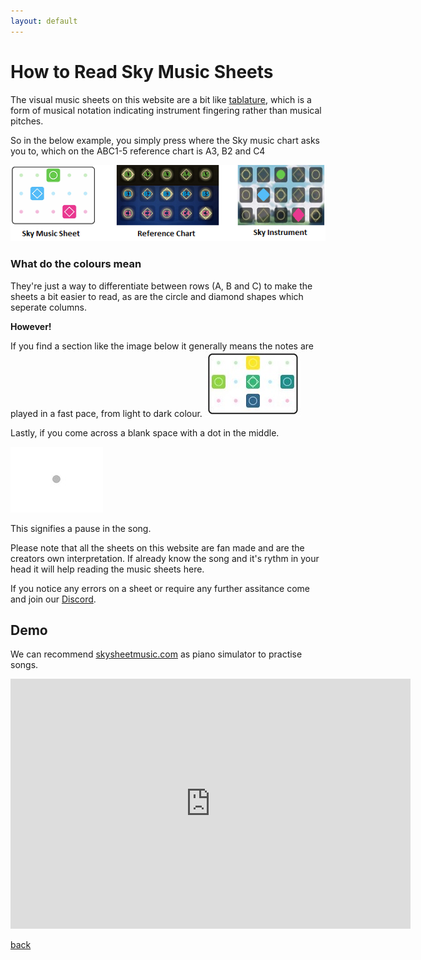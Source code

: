```yaml
---
layout: default
---
```


<h1>How to Read Sky Music Sheets</h1>

<p>The visual music sheets on this website are a bit like <a href="https://sky-pod.github.io/discord.html">tablature</a>, which is a form of musical notation indicating instrument fingering rather than musical pitches.</p>

</p>So in the below example, you simply press where the Sky music chart asks you to, which on the ABC1-5 reference chart is A3, B2 and C4</p>

<img src="./assets/images/skypad.png">

<h3>What do the colours mean</h3>
<p>They're just a way to differentiate between rows (A, B and C) to make the sheets a bit easier to read, as are the circle and diamond shapes which seperate columns.</p>
<p><strong>However!</strong></p>
If you find a section like the image below it generally means the notes are played in a fast pace, from light to dark colour.

<img src="./assets/images/colourednotes.JPG">

Lastly, if you come across a blank space with a dot in the middle.

<img src="./assets/images/blank.JPG">

<p>This signifies a pause in the song.</p>

<p>Please note that all the sheets on this website are fan made and are the creators own interpretation. If already know the song and it's rythm in your head it will help reading the music sheets here.</p>

If you notice any errors on a sheet or require any further assitance come and join our <a href="https://sky-pod.github.io/discord.html">Discord</a>.

 <h2>Demo</h2>
  <p class="home-page"> We can recommend <a href="http://skysheetmusic.com">skysheetmusic.com</a> as piano simulator to practise songs.</p>
  <iframe src="https://player.vimeo.com/video/358248560" width="640" height="400" frameborder="0" allow="autoplay; fullscreen" allowfullscreen></iframe>


[back](./)
